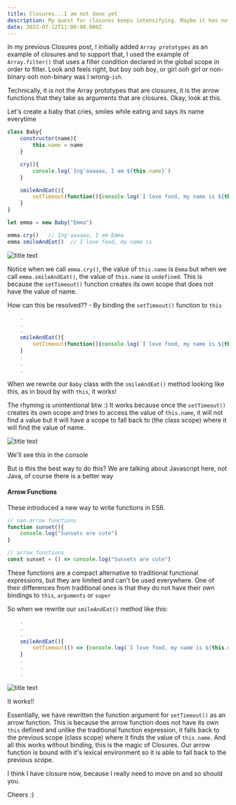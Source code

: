```yaml
---
title: Closures...I am not done yet
description: My quest for closures keeps intensifying. Maybe it has nothing to do with Javascript closures but some other kind of closure. Anyway, let's explore array functions as closures.
date: 2022-07-12T11:00:00.000Z
---
```


In my previous Closures post, I initially added ``Array prototypes`` as an example of closures and to support that, I used the example of ``Array.filter()`` that uses a filter condition declared in the global scope in order to filter. Look and feels right, but boy ooh boy, or girl ooh girl or non-binary ooh non-binary was I wrong-``ish``.

Technically, it is not the Array prototypes that are closures, it is the arrow functions that they take as arguments that are closures. Okay, look at this.

Let's create a baby that cries, smiles while eating and says its name everytime

```js
class Baby{
    constructor(name){
        this.name = name
    }

    cry(){
        console.log(`Ing'aaaaaa, I am ${this.name}`)
    }

    smileAndEat(){
        setTimeout(function(){console.log(`I love food, my name is ${this.name}`)}, 1000)
    }
}

let emma = new Baby("Emma")

emma.cry()   // Ing'aaaaaa, I am Emma
emma.smileAndEat()  // I love food, my name is
```
<img src="https://github.com/kibuikaCodes/kibuika.com/blob/main/content/assets/emma.png?raw=true" alt="title text">

Notice when we call ``emma.cry()``, the value of ``this.name`` is ``Emma`` but when we call ``emma.smileAndEat()``, the value of ``this.name`` is ``undefined``. This is because the ``setTimeout()`` function creates its own scope that does not have the value of name.

How can this be resolved?? - By binding the ``setTimeout()`` function to ``this``

```js
    .
    .
    .
    smileAndEat(){
        setTimeout(function(){console.log(`I love food, my name is ${this.name}`)}.bind(this), 1000)
    }
    .
    .
    .

```

When we rewrite our ``Baby`` class with the ``smileAndEat()`` method looking like this, as in boud by with ``this``, it works!

The rhyming is unintentional btw :)
It works because once the ``setTimeout()`` creates its own scope and tries to access the value of ``this.name``, it will not find a value but it will have a scope to fall back to (the class scope) where it will find the value of name.

<img src="https://github.com/kibuikaCodes/kibuika.com/blob/main/content/assets/kyle.png?raw=true" alt="title text">

We'll see this in the console


But is this the best way to do this? We are talking about Javascript here, not Java, of course there is a better way

#### Arrow Functions
These introduced a new way to write functions in ES6.

```js
// non-arrow functions
function sunset(){
    console.log("Sunsets are cute")
}

// arrow functions
const sunset = () => console.log("Sunsets are cute")
```

These functions are a compact alternative to traditional functional expressions, but they are limited and can't be used everywhere.
One of their differences from traditional ones is that they do not have their own bindings to ``this``, ``arguments`` or ``super``

So when we rewrite our ``smileAndEat()`` method like this:

```js
    .
    .
    .
    smileAndEat(){
        setTimeout(() => {console.log(`I love food, my name is ${this.name}`)}, 1000)
    }
    .
    .
    .
```

<img src="https://github.com/kibuikaCodes/kibuika.com/blob/main/content/assets/ken.png?raw=true" alt="title text">



It works!! 

Essentially, we have rewritten the function argument for ``setTimeout()`` as an arrow function. This is because the arrow function does not have its own ``this`` defined and unlike the traditional function expression, it falls back to the previous scope (class scope) where it finds the value of ``this.name``. And all this works without binding, this is the magic of Closures. Our arrow function is bound with it's lexical environment so it is able to fall back to the previous scope.


I think I have closure now, because I really need to move on and so should you.

Cheers :)






